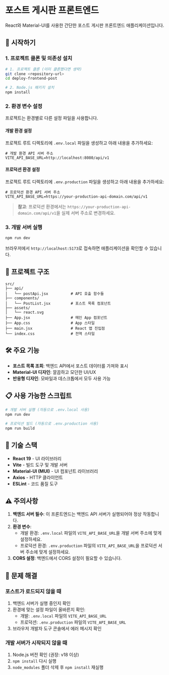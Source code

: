 # 포스트 게시판 프론트엔드

React와 Material-UI를 사용한 간단한 포스트 게시판 프론트엔드 애플리케이션입니다.

## 🚀 시작하기

### 1. 프로젝트 클론 및 의존성 설치

```bash
# 1. 프로젝트 클론 (이미 클론했다면 생략)
git clone <repository-url>
cd deploy-frontend-post

# 2. Node.js 패키지 설치
npm install
```

### 2. 환경 변수 설정

프로젝트는 환경별로 다른 설정 파일을 사용합니다.

#### 개발 환경 설정

프로젝트 루트 디렉토리에 `.env.local` 파일을 생성하고 아래 내용을 추가하세요:

```env
# 개발 환경 API 서버 주소
VITE_API_BASE_URL=http://localhost:8080/api/v1
```

#### 프로덕션 환경 설정

프로젝트 루트 디렉토리에 `.env.production` 파일을 생성하고 아래 내용을 추가하세요:

```env
# 프로덕션 환경 API 서버 주소
VITE_API_BASE_URL=https://your-production-api-domain.com/api/v1
```

> **참고**: 프로덕션 환경에서는 `https://your-production-api-domain.com/api/v1`을 실제 서버 주소로 변경하세요.

### 3. 개발 서버 실행

```bash
npm run dev
```

브라우저에서 `http://localhost:5173`로 접속하면 애플리케이션을 확인할 수 있습니다.

## 📁 프로젝트 구조

```
src/
├── api/
│   └── postApi.jsx          # API 호출 함수들
├── components/
│   └── PostList.jsx         # 포스트 목록 컴포넌트
├── assets/
│   └── react.svg
├── App.jsx                  # 메인 App 컴포넌트
├── App.css                  # App 스타일
├── main.jsx                 # React 앱 진입점
└── index.css                # 전역 스타일
```

## 🛠️ 주요 기능

- **포스트 목록 조회**: 백엔드 API에서 포스트 데이터를 가져와 표시
- **Material-UI 디자인**: 깔끔하고 모던한 UI/UX
- **반응형 디자인**: 모바일과 데스크톱에서 모두 사용 가능

## 📋 사용 가능한 스크립트

```bash
# 개발 서버 실행 (자동으로 .env.local 사용)
npm run dev

# 프로덕션 빌드 (자동으로 .env.production 사용)
npm run build

```

## 🔧 기술 스택

- **React 19** - UI 라이브러리
- **Vite** - 빌드 도구 및 개발 서버
- **Material-UI (MUI)** - UI 컴포넌트 라이브러리
- **Axios** - HTTP 클라이언트
- **ESLint** - 코드 품질 도구

## ⚠️ 주의사항

1. **백엔드 서버 필수**: 이 프론트엔드는 백엔드 API 서버가 실행되어야 정상 작동합니다.
2. **환경 변수**:
   - 개발 환경: `.env.local` 파일의 `VITE_API_BASE_URL`을 개발 서버 주소에 맞게 설정하세요.
   - 프로덕션 환경: `.env.production` 파일의 `VITE_API_BASE_URL`을 프로덕션 서버 주소에 맞게 설정하세요.
3. **CORS 설정**: 백엔드에서 CORS 설정이 필요할 수 있습니다.

## 🐛 문제 해결

### 포스트가 로드되지 않을 때

1. 백엔드 서버가 실행 중인지 확인
2. 환경에 맞는 설정 파일이 올바른지 확인:
   - 개발: `.env.local` 파일의 `VITE_API_BASE_URL`
   - 프로덕션: `.env.production` 파일의 `VITE_API_BASE_URL`
3. 브라우저 개발자 도구 콘솔에서 에러 메시지 확인

### 개발 서버가 시작되지 않을 때

1. Node.js 버전 확인 (권장: v18 이상)
2. `npm install` 다시 실행
3. `node_modules` 폴더 삭제 후 `npm install` 재실행
